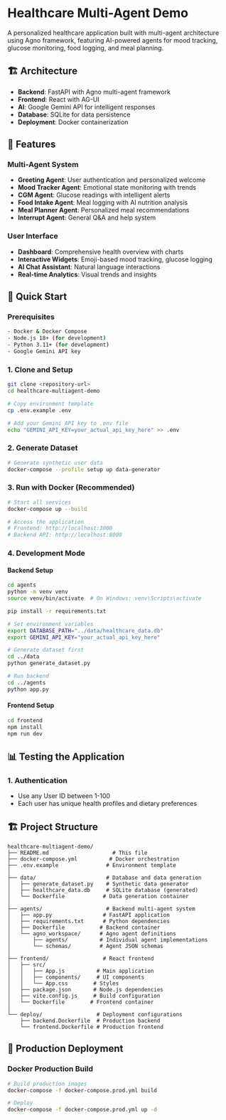 # Healthcare Multi-Agent Demo

A personalized healthcare application built with multi-agent architecture using Agno framework, featuring AI-powered agents for mood tracking, glucose monitoring, food logging, and meal planning.

## 🏗️ Architecture

- **Backend**: FastAPI with Agno multi-agent framework
- **Frontend**: React with AG-UI
- **AI**: Google Gemini API for intelligent responses
- **Database**: SQLite for data persistence
- **Deployment**: Docker containerization

## 🎯 Features

### Multi-Agent System
- **Greeting Agent**: User authentication and personalized welcome
- **Mood Tracker Agent**: Emotional state monitoring with trends
- **CGM Agent**: Glucose readings with intelligent alerts
- **Food Intake Agent**: Meal logging with AI nutrition analysis
- **Meal Planner Agent**: Personalized meal recommendations
- **Interrupt Agent**: General Q&A and help system

### User Interface
- **Dashboard**: Comprehensive health overview with charts
- **Interactive Widgets**: Emoji-based mood tracking, glucose logging
- **AI Chat Assistant**: Natural language interactions
- **Real-time Analytics**: Visual trends and insights

## 🚀 Quick Start

### Prerequisites
```bash
- Docker & Docker Compose
- Node.js 18+ (for development)
- Python 3.11+ (for development)
- Google Gemini API key
```

### 1. Clone and Setup
```bash
git clone <repository-url>
cd healthcare-multiagent-demo

# Copy environment template
cp .env.example .env

# Add your Gemini API key to .env file
echo "GEMINI_API_KEY=your_actual_api_key_here" >> .env
```

### 2. Generate Dataset
```bash
# Generate synthetic user data
docker-compose --profile setup up data-generator
```

### 3. Run with Docker (Recommended)
```bash
# Start all services
docker-compose up --build

# Access the application
# Frontend: http://localhost:3000
# Backend API: http://localhost:8000
```

### 4. Development Mode

#### Backend Setup
```bash
cd agents
python -m venv venv
source venv/bin/activate  # On Windows: venv\Scripts\activate

pip install -r requirements.txt

# Set environment variables
export DATABASE_PATH="../data/healthcare_data.db"
export GEMINI_API_KEY="your_actual_api_key_here"

# Generate dataset first
cd ../data
python generate_dataset.py

# Run backend
cd ../agents
python app.py
```

#### Frontend Setup
```bash
cd frontend
npm install
npm run dev
```

## 📊 Testing the Application

### 1. Authentication
- Use any User ID between 1-100
- Each user has unique health profiles and dietary preferences


## 🏗️ Project Structure

```
healthcare-multiagent-demo/
├── README.md                    # This file
├── docker-compose.yml          # Docker orchestration
├── .env.example               # Environment template
│
├── data/                      # Database and data generation
│   ├── generate_dataset.py    # Synthetic data generator
│   ├── healthcare_data.db     # SQLite database (generated)
│   └── Dockerfile            # Data generation container
│
├── agents/                    # Backend multi-agent system
│   ├── app.py                # FastAPI application
│   ├── requirements.txt      # Python dependencies
│   ├── Dockerfile           # Backend container
│   └── agno_workspace/      # Agno agent definitions
│       ├── agents/          # Individual agent implementations
│       └── schemas/         # Agent JSON schemas
│
├── frontend/                 # React frontend
│   ├── src/
│   │   ├── App.js          # Main application
│   │   ├── components/     # UI components
│   │   └── App.css        # Styles
│   ├── package.json       # Node.js dependencies
│   ├── vite.config.js     # Build configuration
│   └── Dockerfile        # Frontend container
│
└── deploy/                 # Deployment configurations
    ├── backend.Dockerfile  # Production backend
    └── frontend.Dockerfile # Production frontend
```


## 🚀 Production Deployment

### Docker Production Build
```bash
# Build production images
docker-compose -f docker-compose.prod.yml build

# Deploy
docker-compose -f docker-compose.prod.yml up -d
```
